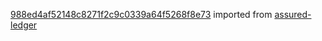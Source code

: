 [988ed4af52148c8271f2c9c0339a64f5268f8e73](https://github.com/insolar/assured-ledger/commit/988ed4af52148c8271f2c9c0339a64f5268f8e73) imported from [assured-ledger](https://github.com/insolar/assured-ledger)
